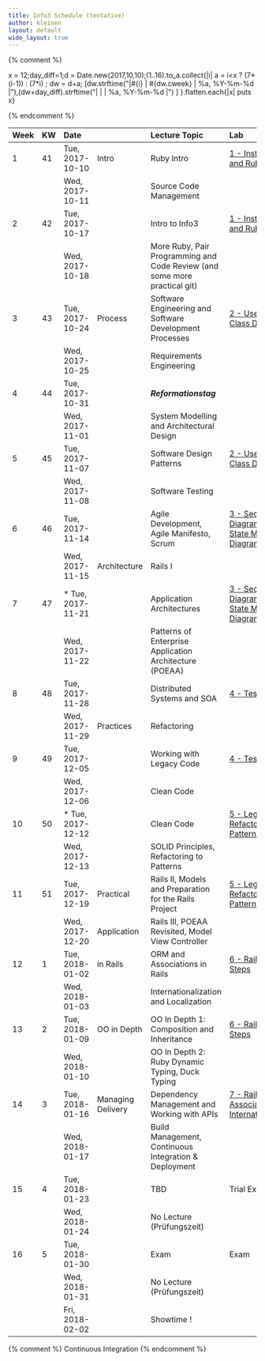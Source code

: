 ```yaml
---
title: Info3 Schedule (tentative)
author: kleinen
layout: default
wide_layout: true
---
```


{% comment %}


x = 12;day_diff=1;d = Date.new(2017,10,10);(1..16).to_a.collect{|i|  a = i<x ? (7*(i-1)) : (7*i) ; dw = d+a; [dw.strftime("|#{i} | #{dw.cweek} | %a, %Y-%m-%d |"),(dw+day_diff).strftime("|   |    | %a, %Y-%m-%d |") ] }.flatten.each{|x| puts x}


{% endcomment %}


| Week | KW | Date              |                    | Lecture Topic                                                             | Lab                                                                               |  |
|:-----|:---|:------------------|:-------------------|:--------------------------------------------------------------------------|:----------------------------------------------------------------------------------|:-|
| 1    | 41 | Tue, 2017-10-10   | Intro              | Ruby Intro                                                                | [1 - Installation, Git and Ruby](../labs/lab-01-startup)                          |  |
|      |    | Wed, 2017-10-11   |                    | Source Code Management                                                    |                                                                                   |  |
| 2    | 42 | Tue, 2017-10-17   |                    | Intro to Info3                                                            | [1 - Installation, Git and Ruby](../labs/lab-01-startup)                          |  |
|      |    | Wed, 2017-10-18   |                    | More Ruby, Pair Programming and Code Review (and some more practical git) |                                                                                   |  |
| 3    | 43 | Tue, 2017-10-24   | Process            | Software Engineering and Software Development Processes                   | [2 - Use Cases and Class Diagrams](../labs/lab-02-usecases-class)                 |  |
|      |    | Wed, 2017-10-25   |                    | Requirements Engineering                                                  |                                                                                   |  |
| 4    | 44 | Tue, 2017-10-31   |                    | ***Reformationstag***                                                     |                                                                                   |  |
|      |    | Wed, 2017-11-01   |                    | System Modelling and Architectural Design                                 |                                                                                   |  |
| 5    | 45 | Tue, 2017-11-07   |                    | Software Design Patterns                                                  | [2 - Use Cases and Class Diagrams](../labs/lab-02-usecases-class)                 |  |
|      |    | Wed, 2017-11-08   |                    | Software Testing                                                          |                                                                                   |  |
| 6    | 46 | Tue, 2017-11-14   |                    | Agile Development, Agile Manifesto, Scrum                                 | [3 - Sequence Diagrams and State Machine Diagrams](../labs/lab-03-sequence-state) |  |
|      |    | Wed, 2017-11-15   | Architecture       | Rails I                                                                   |                                                                                   |  |
| 7    | 47 | * Tue, 2017-11-21 |                    | Application Architectures                                                 | [3 - Sequence Diagrams and State Machine Diagrams](../labs/lab-03-sequence-state) |  |
|      |    | Wed, 2017-11-22   |                    | Patterns of Enterprise Application Architecture (POEAA)                   |                                                                                   |  |
| 8    | 48 | Tue, 2017-11-28   |                    | Distributed Systems and SOA                                               | [4 - Testing](../labs/lab-04-testing)                                             |  |
|      |    | Wed, 2017-11-29   | Practices          | Refactoring                                                               |                                                                                   |  |
| 9    | 49 | Tue, 2017-12-05   |                    | Working with Legacy Code                                                  | [4 - Testing](../labs/lab-04-testing)                                             |  |
|      |    | Wed, 2017-12-06   |                    | Clean Code                                                                |                                                                                   |  |
| 10   | 50 | * Tue, 2017-12-12 |                    | Clean Code                                                                | [5 - Legacy Code - Refactoring to Patterns](../labs/lab-05-legacy)                |  |
|      |    | Wed, 2017-12-13   |                    | SOLID Principles, Refactoring to Patterns                                 |                                                                                   |  |
| 11   | 51 | Tue, 2017-12-19   | Practical          | Rails II, Models and Preparation for the Rails Project                    | [5 - Legacy Code - Refactoring to Patterns](../labs/lab-05-legacy)                |  |
|      |    | Wed, 2017-12-20   | Application        | Rails III, POEAA Revisited, Model View Controller                         |                                                                                   |  |
| 12   | 1  | Tue, 2018-01-02   | in Rails           | ORM and Associations in Rails                                             | [6 - Rails First Steps](../labs/lab-06-rails-1)                                   |  |
|      |    | Wed, 2018-01-03   |                    | Internationalization and Localization                                     |                                                                                   |  |
| 13   | 2  | Tue, 2018-01-09   | OO in Depth        | OO In Depth 1: Composition and Inheritance                                | [6 - Rails First Steps](../labs/lab-06-rails-1)                                   |  |
|      |    | Wed, 2018-01-10   |                    | OO In Depth 2: Ruby Dynamic Typing, Duck Typing                           |                                                                                   |  |
| 14   | 3  | Tue, 2018-01-16   | Managing  Delivery | Dependency Management and Working with APIs                               | [7 - Rails Associations and Internationalization](../labs/lab-07-rails-2)         |  |
|      |    | Wed, 2018-01-17   |                    | Build Management, Continuous Integration & Deployment                     |                                                                                   |  |
| 15   | 4  | Tue, 2018-01-23   |                    | TBD                                                                       | Trial Exam                                                                        |  |
|      |    | Wed, 2018-01-24   |                    | No Lecture (Prüfungszeit)                                                 |                                                                                   |  |
| 16   | 5  | Tue, 2018-01-30   |                    | Exam                                                                      | Exam                                                                              |  |
|      |    | Wed, 2018-01-31   |                    | No Lecture (Prüfungszeit)                                                 |                                                                                   |  |
|      |    | Fri, 2018-02-02   |                    | Showtime !                                                                |                                                                                   |  |




{% comment %}
Continuous Integration
{% endcomment %}
